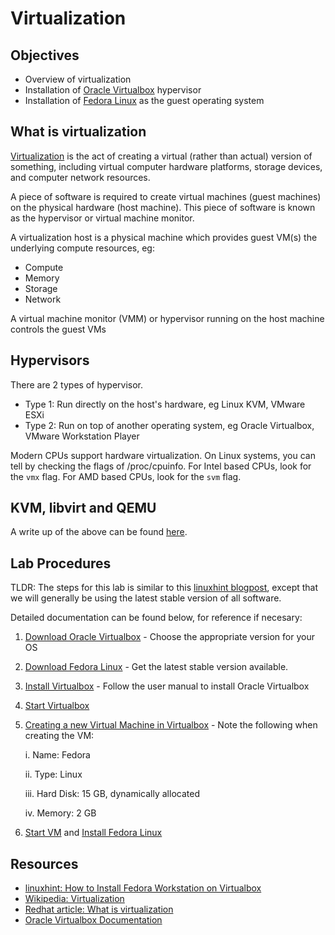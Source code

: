 # Virtualization

## Objectives

- Overview of virtualization
- Installation of [Oracle Virtualbox](https://www.virtualbox.org/) hypervisor
- Installation of [Fedora Linux](https://getfedora.org/) as the guest operating system

## What is virtualization

[Virtualization](https://en.wikipedia.org/wiki/Virtualization) is the act of creating a virtual (rather than actual) version of something, including virtual computer hardware platforms, storage devices, and computer network resources.

A piece of software is required to create virtual machines (guest machines) on the physical hardware (host machine).  This piece of software is known as the hypervisor or virtual machine monitor.

A virtualization host is a physical machine which provides guest VM(s) the underlying compute resources, eg:

- Compute
- Memory
- Storage
- Network

A virtual machine monitor (VMM) or hypervisor running on the host machine controls the guest VMs

## Hypervisors

There are 2 types of hypervisor.

- Type 1: Run directly on the host's hardware, eg Linux KVM, VMware ESXi
- Type 2: Run on top of another operating system, eg Oracle Virtualbox, VMware Workstation Player

Modern CPUs support hardware virtualization. On Linux systems, you can tell by checking the flags of /proc/cpuinfo. For Intel based CPUs, look for the `vmx` flag.  For AMD based CPUs, look for the `svm` flag.

## KVM, libvirt and QEMU

A write up of the above can be found [here](./KVM_libvirt.md).

## Lab Procedures

TLDR: The steps for this lab is similar to this [linuxhint blogpost](https://linuxhint.com/how-to-install-fedora-workstation-35-on-virtualbox/), except that we will generally be using the latest stable version of all software.  

Detailed documentation can be found below, for reference if necesary:

  1. [Download Oracle Virtualbox](https://www.virtualbox.org/) - Choose the appropriate version for your OS

  2. [Download Fedora Linux](https://getfedora.org/en/workstation/download/) - Get the latest stable version available.

  3. [Install Virtualbox](https://www.virtualbox.org/manual/ch01.html#intro-installing) - Follow the user manual to install Oracle Virtualbox

  4. [Start Virtualbox](https://www.virtualbox.org/manual/ch01.html#intro-starting)

  5. [Creating a new Virtual Machine in Virtualbox](https://www.virtualbox.org/manual/ch01.html#gui-createvm) - Note the following when creating the VM:

      i. Name: Fedora

      ii. Type: Linux

      iii. Hard Disk: 15 GB, dynamically allocated

      iv. Memory: 2 GB

  6. [Start VM](https://www.virtualbox.org/manual/ch01.html#intro-starting-vm-first-time) and [Install Fedora Linux](https://docs.fedoraproject.org/en-US/fedora/latest/install-guide/install/Installing_Using_Anaconda/#sect-installation-graphical-mode)

## Resources

- [linuxhint: How to Install Fedora Workstation on Virtualbox](https://linuxhint.com/how-to-install-fedora-workstation-35-on-virtualbox/)
- [Wikipedia: Virtualization](https://en.wikipedia.org/wiki/Virtualization)
- [Redhat article: What is virtualization](https://www.redhat.com/en/topics/virtualization)
- [Oracle Virtualbox Documentation](https://www.virtualbox.org/wiki/End-user_documentation)

